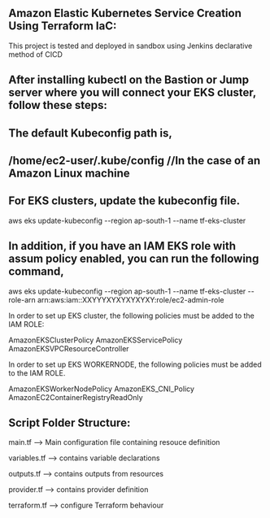## Amazon Elastic Kubernetes Service Creation Using Terraform IaC:

This project is tested and deployed in sandbox using Jenkins declarative method of CICD

## After installing kubectl on the Bastion or Jump server where you will connect your EKS cluster, follow these steps:

## The default Kubeconfig path is,

## /home/ec2-user/.kube/config  //In the case of an Amazon Linux machine

## For EKS clusters, update the kubeconfig file. 
   aws eks update-kubeconfig --region ap-south-1 --name tf-eks-cluster

## In addition, if you have an IAM EKS role with assum policy enabled, you can run the following command,
   aws eks update-kubeconfig --region ap-south-1 --name tf-eks-cluster --role-arn arn:aws:iam::XXYYYXYXYXYXYXY:role/ec2-admin-role


In order to set up EKS cluster, the following policies must be added to the IAM ROLE:

AmazonEKSClusterPolicy
AmazonEKSServicePolicy
AmazonEKSVPCResourceController

In order to set up EKS WORKERNODE, the following policies must be added to the IAM ROLE.

AmazonEKSWorkerNodePolicy
AmazonEKS_CNI_Policy
AmazonEC2ContainerRegistryReadOnly

## Script Folder Structure:

main.tf --> Main configuration file containing resouce definition

variables.tf --> contains variable declarations

outputs.tf --> contains outputs from resources

provider.tf --> contains provider definition

terraform.tf --> configure Terraform behaviour


